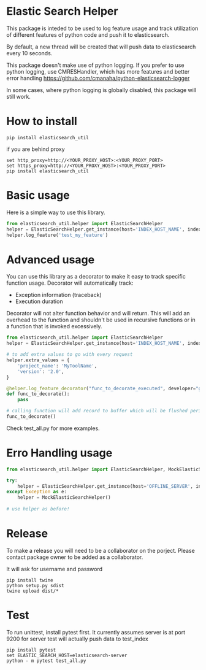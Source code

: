 # Elastic Search Helper
This package is inteded to be used to log feature usage and track utilization of different features of python code and push it to elasticsearch.

By default, a new thread will be created that will push data to elasticsearch every 10 seconds.

This package doesn't make use of python logging. If you prefer to use python logging, use CMRESHandler, which has more features and better error handling
https://github.com/cmanaha/python-elasticsearch-logger

In some cases, where python logging is globally disabled, this package will still work.

# How to install
```
pip install elasticsearch_util
```
if you are behind proxy

```
set http_proxy=http://<YOUR_PROXY_HOST>:<YOUR_PROXY_PORT>
set https_proxy=http://<YOUR_PROXY_HOST>:<YOUR_PROXY_PORT>
pip install elasticsearch_util
```

# Basic usage
Here is a simple way to use this library.

```python
from elasticsearch_util.helper import ElasticSearchHelper
helper = ElasticSearchHelper.get_instance(host='INDEX_HOST_NAME', index='test_index')
helper.log_feature('test_my_feature')
```

# Advanced usage
You can use this library as a decorator to make it easy to track specific function usage. Decorator will automatically track:
- Exception information (traceback)
- Execution duration

Decorator will not alter function behavior and will return. This will add an overhead to the function and shouldn't be used in recursive functions or in a function that is invoked excessively.

```python
from elasticsearch_util.helper import ElasticSearchHelper
helper = ElasticSearchHelper.get_instance(host='INDEX_HOST_NAME', index='test_index')

# to add extra values to go with every request
helper.extra_values = {
    'project_name': 'MyToolName',
    'version': '2.0',
}

@helper.log_feature_decorator("func_to_decorate_executed", developer="gehad")
def func_to_decorate():
    pass

# calling function will add record to buffer which will be flushed periodically if auto_flush is enabled
func_to_decorate()
```
Check test_all.py for more examples.
# Erro Handling usage
```python
from elasticsearch_util.helper import ElasticSearchHelper, MockElasticSearchHelper

try:
    helper = ElasticSearchHelper.get_instance(host='OFFLINE_SERVER', index='test_index')
except Exception as e:
    helper = MockElasticSearchHelper()
    
# use helper as before!
```

# Release
To make a release you will need to be a collaborator on the porject. Please contact package owner to be added as a collaborator.

It will ask for username and password
```
pip install twine
python setup.py sdist
twine upload dist/*
```

# Test
To run unittest, install pytest first. It currently assumes server is at port 9200 for server
test will actually push data to test_index
```
pip install pytest
set ELASTIC_SEARCH_HOST=elasticsearch-server
python - m pytest test_all.py

```
